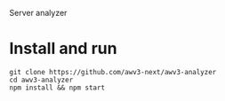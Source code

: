 Server analyzer

# Install and run

    git clone https://github.com/awv3-next/awv3-analyzer
    cd awv3-analyzer
    npm install && npm start
